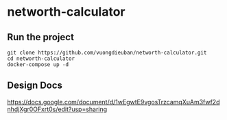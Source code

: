 # networth-calculator

## Run the project

```
git clone https://github.com/vuongdieuban/networth-calculator.git
cd networth-calculator
docker-compose up -d

```

## Design Docs

https://docs.google.com/document/d/1wEgwtE9vgosTrzcamqXuAm3fwf2dnhdjXgr0OFxrt0s/edit?usp=sharing
